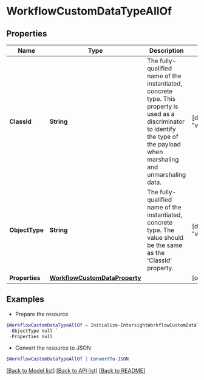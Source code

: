 # WorkflowCustomDataTypeAllOf
## Properties

Name | Type | Description | Notes
------------ | ------------- | ------------- | -------------
**ClassId** | **String** | The fully-qualified name of the instantiated, concrete type. This property is used as a discriminator to identify the type of the payload when marshaling and unmarshaling data. | [default to "workflow.CustomDataType"]
**ObjectType** | **String** | The fully-qualified name of the instantiated, concrete type. The value should be the same as the &#39;ClassId&#39; property. | [default to "workflow.CustomDataType"]
**Properties** | [**WorkflowCustomDataProperty**](WorkflowCustomDataProperty.md) |  | [optional] 

## Examples

- Prepare the resource
```powershell
$WorkflowCustomDataTypeAllOf = Initialize-IntersightWorkflowCustomDataTypeAllOf  -ClassId null `
 -ObjectType null `
 -Properties null
```

- Convert the resource to JSON
```powershell
$WorkflowCustomDataTypeAllOf | ConvertTo-JSON
```

[[Back to Model list]](../README.md#documentation-for-models) [[Back to API list]](../README.md#documentation-for-api-endpoints) [[Back to README]](../README.md)

